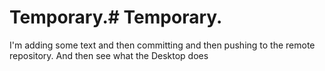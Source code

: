 # Temporary.# Temporary.

I'm adding 
some text and then committing and then pushing to the remote repository. And then see
what the Desktop does